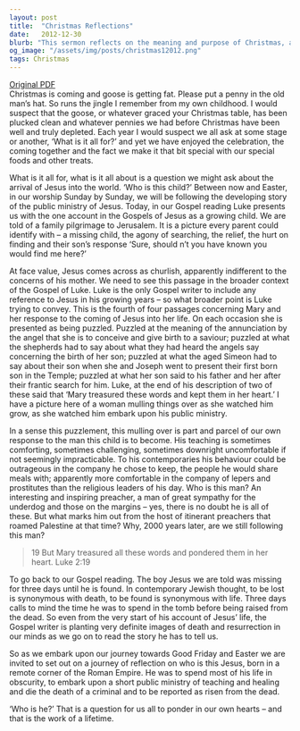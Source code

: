```yaml
---
layout: post
title:  "Christmas Reflections"
date:   2012-12-30
blurb: "This sermon reflects on the meaning and purpose of Christmas, and the arrival of Jesus into the world. It explores the puzzlement of Mary at the events surrounding Jesus' birth and growth, and invites us to reflect on who Jesus is. The sermon also hints at the future journey towards Good Friday and Easter, symbolizing death and resurrection."
og_image: "/assets/img/posts/christmas12012.png"
tags: Christmas
---
```

[Original PDF](/assets/pdf/christmas12012.pdf)    
Christmas is coming and goose is getting fat. Please put a penny in the old man’s hat. So runs the jingle I remember from my own childhood. I would suspect that the goose, or whatever graced your Christmas table, has been plucked clean and whatever pennies we had before Christmas have been well and truly depleted. Each year I would suspect we all ask at some stage or another, ‘What is it all for?’ and yet we have enjoyed the celebration, the coming together and the fact we make it that bit special with our special foods and other treats.

What is it all for, what is it all about is a question we might ask about the arrival of Jesus into the world. ‘Who is this child?’ Between now and Easter, in our worship Sunday by Sunday, we will be following the developing story of the public ministry of Jesus. Today, in our Gospel reading Luke presents us with the one account in the Gospels of Jesus as a growing child. We are told of a family pilgrimage to Jerusalem. It is a picture every parent could identify with – a missing child, the agony of searching, the relief, the hurt on finding and their son’s response ‘Sure, should n’t you have known you would find me here?’

At face value, Jesus comes across as churlish, apparently indifferent to the concerns of his mother. We need to see this passage in the broader context of the Gospel of Luke. Luke is the only Gospel writer to include any reference to Jesus in his growing years – so what broader point is Luke trying to convey. This is the fourth of four passages concerning Mary and her response to the coming of Jesus into her life. On each occasion she is presented as being puzzled. Puzzled at the meaning of the annunciation by the angel that she is to conceive and give birth to a saviour; puzzled at what the shepherds had to say about what they had heard the angels say concerning the birth of her son; puzzled at what the aged Simeon had to say about their son when she and Joseph went to present their first born son in the Temple; puzzled at what her son said to his father and her after their frantic search for him. Luke, at the end of his description of two of these said that ‘Mary treasured these words and kept them in her heart.’ I have a picture here of a woman mulling things over as she watched him grow, as she watched him embark upon his public ministry.

In a sense this puzzlement, this mulling over is part and parcel of our own response to the man this child is to become. His teaching is sometimes comforting, sometimes challenging, sometimes downright uncomfortable if not seemingly impracticable. To his contemporaries his behaviour could be outrageous in the company he chose to keep, the people he would share meals with; apparently more comfortable in the company of lepers and prostitutes than the religious leaders of his day. Who is this man? An interesting and inspiring preacher, a man of great sympathy for the underdog and those on the margins – yes, there is no doubt he is all of these. But what marks him out from the host of itinerant preachers that roamed Palestine at that time? Why, 2000 years later, are we still following this man?

> 19 But Mary treasured all these words and pondered them in her heart. Luke 2:19

To go back to our Gospel reading. The boy Jesus we are told was missing for three days until he is found. In contemporary Jewish thought, to be lost is synonymous with death, to be found is synonymous with life. Three days calls to mind the time he was to spend in the tomb before being raised from the dead. So even from the very start of his account of Jesus’ life, the Gospel writer is planting very definite images of death and resurrection in our minds as we go on to read the story he has to tell us.

So as we embark upon our journey towards Good Friday and Easter we are invited to set out on a journey of reflection on who is this Jesus, born in a remote corner of the Roman Empire. He was to spend most of his life in obscurity, to embark upon a short public ministry of teaching and healing and die the death of a criminal and to be reported as risen from the dead.

‘Who is he?’ That is a question for us all to ponder in our own hearts – and that is the work of a lifetime.
